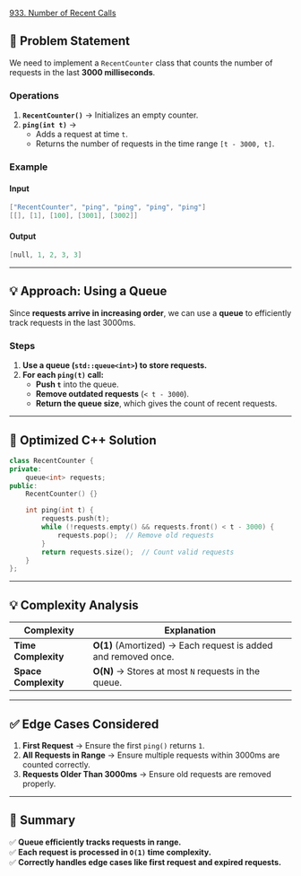 [933. Number of Recent Calls](https://leetcode.com/problems/number-of-recent-calls/description/?envType=study-plan-v2&envId=leetcode-75)

## **📌 Problem Statement**  
We need to implement a `RecentCounter` class that counts the number of requests in the last **3000 milliseconds**.  

### **Operations**  
1. **`RecentCounter()`** → Initializes an empty counter.  
2. **`ping(int t)`** →  
   - Adds a request at time `t`.  
   - Returns the number of requests in the time range `[t - 3000, t]`.  

### **Example**  
#### **Input**  
```cpp
["RecentCounter", "ping", "ping", "ping", "ping"]
[[], [1], [100], [3001], [3002]]
```
#### **Output**  
```cpp
[null, 1, 2, 3, 3]
```
---

## **💡 Approach: Using a Queue**  
Since **requests arrive in increasing order**, we can use a **queue** to efficiently track requests in the last 3000ms.  

### **Steps**  
1. **Use a queue (`std::queue<int>`) to store requests.**  
2. **For each `ping(t)` call:**  
   - **Push `t`** into the queue.  
   - **Remove outdated requests** (`< t - 3000`).  
   - **Return the queue size**, which gives the count of recent requests.  

---

## **🚀 Optimized C++ Solution**  
```cpp
class RecentCounter {
private:
    queue<int> requests;
public:
    RecentCounter() {}

    int ping(int t) {
        requests.push(t);
        while (!requests.empty() && requests.front() < t - 3000) {
            requests.pop();  // Remove old requests
        }
        return requests.size();  // Count valid requests
    }
};
```

---

## **💡 Complexity Analysis**  
| Complexity  | Explanation |  
|------------|------------|  
| **Time Complexity** | **O(1)** (Amortized) → Each request is added and removed once. |  
| **Space Complexity** | **O(N)** → Stores at most `N` requests in the queue. |  

---

## **✅ Edge Cases Considered**  
1. **First Request** → Ensure the first `ping()` returns `1`.  
2. **All Requests in Range** → Ensure multiple requests within 3000ms are counted correctly.  
3. **Requests Older Than 3000ms** → Ensure old requests are removed properly.  

---

## **🔹 Summary**  
✅ **Queue efficiently tracks requests in range.**  
✅ **Each request is processed in `O(1)` time complexity.**  
✅ **Correctly handles edge cases like first request and expired requests.**